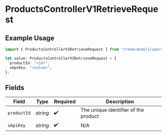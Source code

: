 # ProductsControllerV1RetrieveRequest

## Example Usage

```typescript
import { ProductsControllerV1RetrieveRequest } from "creem/models/operations";

let value: ProductsControllerV1RetrieveRequest = {
  productId: "<id>",
  xApiKey: "<value>",
};
```

## Fields

| Field                                | Type                                 | Required                             | Description                          |
| ------------------------------------ | ------------------------------------ | ------------------------------------ | ------------------------------------ |
| `productId`                          | *string*                             | :heavy_check_mark:                   | The unique identifier of the product |
| `xApiKey`                            | *string*                             | :heavy_check_mark:                   | N/A                                  |